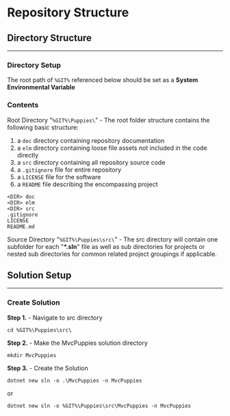 # Repository Structure

## Directory Structure
---

### Directory Setup

The root path of `%GIT%` referenced below should be set as a **System Environmental Variable**

### Contents

Root Directory "`%GIT%\Puppies\`" - The root folder structure contains the following basic structure:

1. a `doc` directory containing repository documentation
1. a `elm` directory containing loose file assets not included in the code directly
1. a `src` directory containing all repository source code
1. a `.gitignore` file for entire repository
1. a `LICENSE` file for the software
1. a `README` file describing the encompassing project

```shell
<DIR> doc
<DIR> elm
<DIR> src
.gitignore
LICENSE
README.md
```

Source Directory "`%GIT%\Puppies\src\`" - The src directory will contain one subfolder for each "__*.sln__" file as well as sub directories for projects or nested sub directories for common related project groupings if applicable.

## Solution Setup
---

### Create Solution

**Step 1.** - Navigate to src directory
```shell
cd %GIT%\Puppies\src\
```

**Step 2.** - Make the MvcPuppies solution directory
```shell
mkdir MvcPuppies
```

**Step 3.** - Create the Solution

```shell
dotnet new sln -o .\MvcPuppies -n MvcPuppies
```

or

```shell
dotnet new sln -o %GIT%\Puppies\src\MvcPuppies -n MvcPuppies
```
